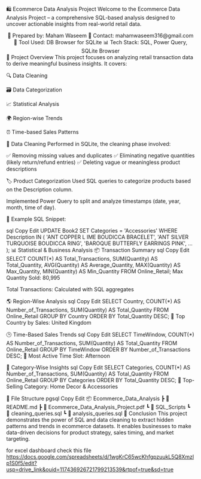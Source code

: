 🛍️ Ecommerce Data Analysis Project
Welcome to the Ecommerce Data Analysis Project – a comprehensive SQL-based analysis designed to uncover actionable insights from real-world retail data.

<div align="center">
🚀 Prepared by: Maham Waseem
📧 Contact: mahamwaseem316@gmail.com
📁 Tool Used: DB Browser for SQLite
📊 Tech Stack: SQL, Power Query, SQLite Browser

</div>
📌 Project Overview
This project focuses on analyzing retail transaction data to derive meaningful business insights. It covers:

🔍 Data Cleaning

🗃️ Data Categorization

📈 Statistical Analysis

🌍 Region-wise Trends

⏰ Time-based Sales Patterns

🧹 Data Cleaning
Performed in SQLite, the cleaning phase involved:

✅ Removing missing values and duplicates
✅ Eliminating negative quantities (likely return/refund entries)
✅ Deleting vague or meaningless product descriptions

🏷️ Product Categorization
Used SQL queries to categorize products based on the Description column.

Implemented Power Query to split and analyze timestamps (date, year, month, time of day).

📌 Example SQL Snippet:

sql
Copy
Edit
UPDATE Book2 
SET Categories = 'Accessories' 
WHERE Description IN (
  'ANT COPPER L IME BOUDICCA BRACELET',
  'ANT SILVER TURQUOISE BOUDICCA RING',
  'BAROQUE BUTTERFLY EARRINGS PINK',
  ...
);
📊 Statistical & Business Analysis
📦 Transaction Summary
sql
Copy
Edit
SELECT 
  COUNT(*) AS Total_Transactions,
  SUM(Quantity) AS Total_Quantity,
  AVG(Quantity) AS Average_Quantity,
  MAX(Quantity) AS Max_Quantity,
  MIN(Quantity) AS Min_Quantity
FROM Online_Retail;
Max Quantity Sold: 80,995

Total Transactions: Calculated with SQL aggregates

🌎 Region-Wise Analysis
sql
Copy
Edit
SELECT 
  Country,
  COUNT(*) AS Number_of_Transactions,
  SUM(Quantity) AS Total_Quantity
FROM Online_Retail
GROUP BY Country
ORDER BY Total_Quantity DESC;
🔹 Top Country by Sales: United Kingdom

🕒 Time-Based Sales Trends
sql
Copy
Edit
SELECT 
  TimeWindow,
  COUNT(*) AS Number_of_Transactions,
  SUM(Quantity) AS Total_Quantity
FROM Online_Retail
GROUP BY TimeWindow
ORDER BY Number_of_Transactions DESC;
🔹 Most Active Time Slot: Afternoon

🧾 Category-Wise Insights
sql
Copy
Edit
SELECT 
  Categories,
  COUNT(*) AS Number_of_Transactions,
  SUM(Quantity) AS Total_Quantity
FROM Online_Retail
GROUP BY Categories
ORDER BY Total_Quantity DESC;
🔹 Top-Selling Category: Home Decor & Accessories

📁 File Structure
pgsql
Copy
Edit
📦 Ecommerce_Data_Analysis
 ┣ 📄 README.md
 ┣ 📄 Ecommerce_Data_Analysis_Project.pdf
 ┗ 📂 SQL_Scripts
     ┗ 📜 cleaning_queries.sql
     ┗ 📜 analysis_queries.sql
🏁 Conclusion
This project demonstrates the power of SQL and data cleaning to extract hidden patterns and trends in ecommerce datasets. It enables businesses to make data-driven decisions for product strategy, sales timing, and market targeting.

for excel dashboard check this file https://docs.google.com/spreadsheets/d/1wgKrC65wcKhfgpzuukL5Q8Xmzlp1S0f5/edit?usp=drive_link&ouid=117436926721799213539&rtpof=true&sd=true
